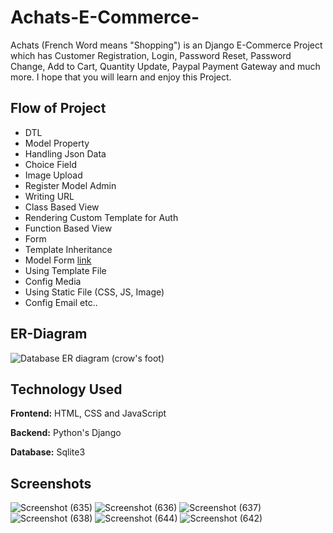 
# Achats-E-Commerce-
Achats (French Word means "Shopping") is an Django E-Commerce Project which has Customer 
Registration, Login, Password Reset, Password Change, 
Add to Cart, Quantity Update, Paypal Payment Gateway 
and much more. I hope that you will learn and enjoy 
this Project.

## Flow of Project

- DTL
- Model Property
- Handling Json Data
- Choice Field
- Image Upload
- Register Model Admin
- Writing URL 
- Class Based View
- Rendering Custom Template for Auth
- Function Based View
- Form
- Template Inheritance
- Model Form [link](/Achats-E-Commerce-/app/models.py )
- Using Template File
- Config Media
- Using Static File (CSS, JS, Image)
- Config Email etc..

## ER-Diagram 
![Database ER diagram (crow's foot)](https://user-images.githubusercontent.com/85899270/173423336-ad428b2a-0b0b-4937-91cc-3ed72b289b2e.jpeg)

## Technology Used

**Frontend:** HTML, CSS and JavaScript

**Backend:** Python's Django

**Database:** Sqlite3



## Screenshots
![Screenshot (635)](https://user-images.githubusercontent.com/85899270/173422109-c767f103-4f4d-4e4d-b92d-c9c7e8ae1e50.png)
![Screenshot (636)](https://user-images.githubusercontent.com/85899270/173422752-6d6c470e-5601-4a5e-930f-090a6c286c0a.png)
![Screenshot (637)](https://user-images.githubusercontent.com/85899270/173422805-1ab038c2-5e8a-487c-82a5-a197f19099e0.png)
![Screenshot (638)](https://user-images.githubusercontent.com/85899270/173422834-b29b6766-05a3-498a-9eab-8d4b91867045.png)
![Screenshot (644)](https://user-images.githubusercontent.com/85899270/173422853-ad623eda-b764-4229-a6c3-fe93dda1fd7d.png)
![Screenshot (642)](https://user-images.githubusercontent.com/85899270/173422872-30b03f0b-b9d8-4082-a08d-b4a822a82fcb.png)


